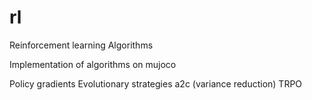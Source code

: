 # rl
Reinforcement learning Algorithms

Implementation of algorithms on mujoco

Policy gradients
Evolutionary strategies
a2c (variance reduction)
TRPO

